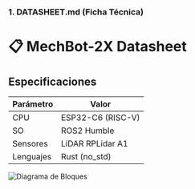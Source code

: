 
### 1. **DATASHEET.md** (Ficha Técnica)
# 📋 MechBot-2X Datasheet

## Especificaciones
| Parámetro       | Valor               |
|-----------------|---------------------|
| CPU             | ESP32-C6 (RISC-V)   |
| SO              | ROS2 Humble         |
| Sensores        | LiDAR RPLidar A1    |
| Lenguajes       | Rust (no_std)       |

![Diagrama de Bloques](./schematics/block-diagram.png)
```
